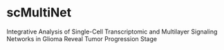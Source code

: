 # scMultiNet
Integrative Analysis of Single-Cell Transcriptomic and Multilayer Signaling Networks in Glioma Reveal Tumor Progression Stage
